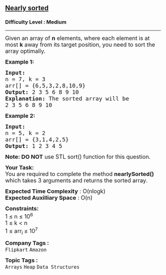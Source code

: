<h2><a href="https://www.geeksforgeeks.org/problems/nearly-sorted-1587115620/1?itm_source=geeksforgeeks&itm_medium=article&itm_campaign=bottom_sticky_on_article">Nearly sorted</a></h2><h3>Difficulty Level : Medium</h3><hr><div class="problems_problem_content__Xm_eO"><p><span style="font-size:18px">Given an array of <strong>n</strong> elements, where each element is at most <strong>k</strong> away from its target position, you need to sort the array optimally.</span></p>

<p><span style="font-size:18px"><strong>Example 1:</strong></span></p>

<pre><span style="font-size:18px"><strong>Input:
</strong>n = 7, k = 3
arr[] = {6,5,3,2,8,10,9}
<strong>Output: </strong>2 3 5 6 8 9 10<strong>
Explanation: </strong>The sorted array will be
2 3 5 6 8 9 10</span>
</pre>

<p><span style="font-size:18px"><strong>Example 2:</strong></span></p>

<pre><span style="font-size:18px"><strong>Input:
</strong>n = 5, k = 2
arr[] = {3,1,4,2,5}
<strong>Output: </strong>1 2 3 4 5 </span>
</pre>

<p><span style="font-size:18px"><strong>Note: DO NOT</strong> use STL sort() function for this question.</span></p>

<p><span style="font-size:18px"><strong>Your Task:</strong><br>
You are required to complete the&nbsp;method&nbsp;<strong>nearlySorted()</strong> which takes 3&nbsp;arguments and returns the sorted array.</span></p>

<p><span style="font-size:18px"><strong>Expected Time Complexity</strong> : O(nlogk)<br>
<strong>Expected Auxilliary Space</strong> : O(n)</span></p>

<p><span style="font-size:18px"><strong>Constraints:</strong><br>
1 ≤&nbsp;n ≤&nbsp;10<sup>6</sup><br>
1 ≤&nbsp;k &lt;&nbsp;n<br>
1 ≤&nbsp;arr<sub>i </sub>≤&nbsp;10<sup>7</sup></span></p>
</div><p><span style=font-size:18px><strong>Company Tags : </strong><br><code>Flipkart</code>&nbsp;<code>Amazon</code>&nbsp;<br><p><span style=font-size:18px><strong>Topic Tags : </strong><br><code>Arrays</code>&nbsp;<code>Heap</code>&nbsp;<code>Data Structures</code>&nbsp;
